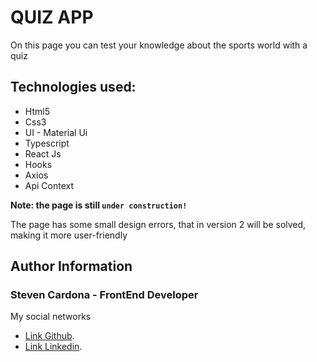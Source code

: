 # QUIZ APP

On this page you can test your knowledge about the sports world with a quiz

## Technologies used:

 + Html5
 + Css3
 + UI - Material Ui
 + Typescript
 + React Js
 + Hooks
 + Axios
 + Api Context

**Note: the page is still `under construction!`**

The page has some small design errors,
that in version 2 will be solved, making it more user-friendly


## Author Information

### Steven Cardona - FrontEnd Developer

My social networks

 + [Link Github](https://github.com/stevencar2004).
 + [Link Linkedin](https://www.linkedin.com/in/stevencardona/).
